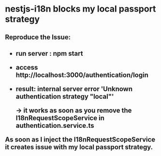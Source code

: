 <h1> nestjs-i18n blocks my local passport strategy</h1>

<h2> Reproduce the Issue: <h2>

- run server : npm start

- access http://localhost:3000/authentication/login

- result: internal server error 'Unknown authentication strategy "local"'

  -> it works as soon as you remove the I18nRequestScopeService in authentication.service.ts


As soon as I inject the  I18nRequestScopeService it creates issue with my local passport strategy.
